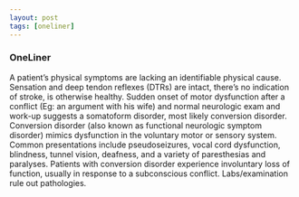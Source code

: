 ```yaml
---
layout: post
tags: [oneliner]
---
```



### OneLiner

A patient’s physical symptoms are lacking an identifiable physical cause.  Sensation and deep tendon reflexes (DTRs) are intact, there’s no indication of stroke, is otherwise healthy. Sudden onset of motor dysfunction after a conflict (Eg: an argument with his wife) and normal neurologic exam and work-up suggests a somatoform disorder, most likely conversion disorder. Conversion disorder (also known as functional neurologic symptom disorder) mimics dysfunction in the voluntary motor or sensory system. Common presentations include pseudoseizures, vocal cord dysfunction, blindness, tunnel vision, deafness, and a variety of paresthesias and paralyses. Patients with conversion disorder experience involuntary loss of function, usually in response to a subconscious conflict. Labs/examination rule out pathologies.
